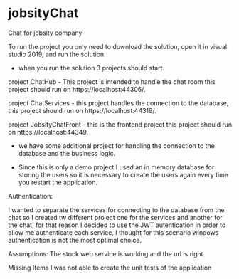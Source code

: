 # jobsityChat
Chat for jobsity company

To run the project you only need to download the solution, open it in visual studio 2019, and run the solution.
- when you run the solution 3 projects should start.

project ChatHub - This project is intended to handle the chat room this project should run on https://localhost:44306/.

project ChatServices -  this project handles the connection to the database, this project should run on https://localhost:44319/.

project JobsityChatFront - this is the frontend project this project should run on https://localhost:44349.


- we have some additional project for handling the connection to the database and the business logic.

- Since this is only a demo project I used an in memory database for storing the users so it is necessary to create the users again every time you restart the application.


Authentication:

I wanted to separate the services for connecting to the database from the chat so I created tw different project one for the services and another for the chat, for that reason I decided to use the JWT autentication
in order to allow me authenticate each service, I thought for this scenario windows authentication is not the most optimal choice. 

Assumptions:
The stock web service is working and the url is right.

Missing Items
I was not able to create the unit tests of the application